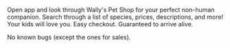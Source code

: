 Open app and look through Wally's Pet Shop for your perfect non-human companion.  Search through a list of species, prices, descriptions, and more! Your kids will love you. Easy checkout. Guaranteed to arrive alive.

No known bugs (except the ones for sales).